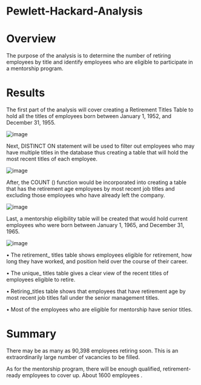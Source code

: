 # Pewlett-Hackard-Analysis

# Overview


The purpose of the analysis is to determine the number of retiring employees by title and identify employees who are eligible to participate in a mentorship program. 


# Results
The first part of the analysis will cover creating a Retirement Titles Table to hold all the titles of employees born between January 1, 1952, and December 31, 1955.
 
 
 ![image](https://user-images.githubusercontent.com/96086671/168081167-f5e1c253-7ba8-4b0a-9c68-28d549b1174c.png)


 Next, DISTINCT ON statement will be used to filter out employees who may have multiple titles in the database thus creating a table that will hold the most recent titles of each employee.
 
 
 ![image](https://user-images.githubusercontent.com/96086671/168081265-00e0cdbd-3b2c-4e01-91b9-03fe601d2a38.png)

 
After, the COUNT () function would be incorporated into creating a table that has the retirement age employees by most recent job titles and excluding those employees who have already left the company.
 

![image](https://user-images.githubusercontent.com/96086671/168081407-5b973895-6d44-458d-aa5d-640a8bd8301c.png)



Last, a mentorship eligibility table will be created that would hold current employees who were born between January 1, 1965, and December 31, 1965.
 

![image](https://user-images.githubusercontent.com/96086671/168081500-9548bb1d-83d8-4251-b002-0b34d95a09b1.png)



•	The retirement_ titles table shows employees eligible for retirement, how long they have worked, and position held over the course of their career.

•	The unique_ titles table gives a clear view of the recent titles of employees eligible to retire.

•	Retiring_titles table shows that employees that have retirement age by most recent job titles fall under the senior management titles.

•	Most of the employees who are eligible for mentorship have senior titles.


# Summary
There may be as many as 90,398 employees retiring soon. This is an extraordinarily large number of vacancies to be filled.

As for the mentorship program, there will be enough qualified, retirement-ready employees to cover up. About 1600 employees .

